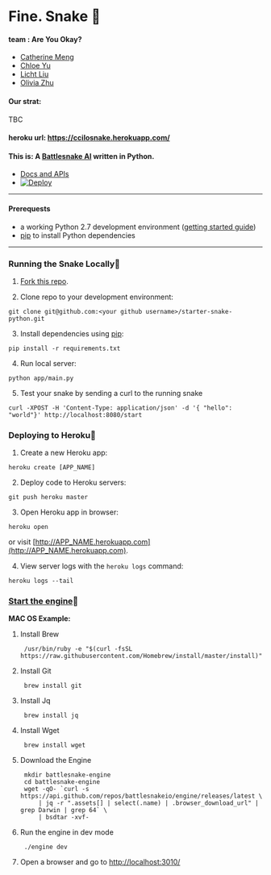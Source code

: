 

# Fine. Snake :snake:

#### team : Are You Okay?
- [Catherine Meng](https://github.com/MCatherine1994)
- [Chloe Yu](https://github.com/Chloeiii)
- [Licht Liu](https://github.com/xylliu)
- [Olivia Zhu](https://github.com/JJingg)

#### Our strat:
TBC


#### heroku url: https://ccilosnake.herokuapp.com/
#### This is: A [Battlesnake AI](http://battlesnake.io) written in Python. 
- [Docs and APIs](https://docs.battlesnake.io/)  
- [![Deploy](https://www.herokucdn.com/deploy/button.png)](https://heroku.com/deploy)

----

#### Prerequests

* a working Python 2.7 development environment ([getting started guide](http://hackercodex.com/guide/python-development-environment-on-mac-osx/))
* [pip](https://pip.pypa.io/en/latest/installing.html) to install Python dependencies

----

### Running the Snake Locally:womans_hat:

1) [Fork this repo](https://github.com/battlesnakeio/starter-snake-python/fork).

2) Clone repo to your development environment:
```
git clone git@github.com:<your github username>/starter-snake-python.git
```

3) Install dependencies using [pip](https://pip.pypa.io/en/latest/installing.html):
```
pip install -r requirements.txt
```

4) Run local server:
```
python app/main.py
```

5) Test your snake by sending a curl to the running snake
```
curl -XPOST -H 'Content-Type: application/json' -d '{ "hello": "world"}' http://localhost:8080/start
```

### Deploying to Heroku:sushi:

1) Create a new Heroku app:
```
heroku create [APP_NAME]
```

2) Deploy code to Heroku servers:
```
git push heroku master
```

3) Open Heroku app in browser:
```
heroku open
```
or visit [http://APP_NAME.herokuapp.com](http://APP_NAME.herokuapp.com).

4) View server logs with the `heroku logs` command:
```
heroku logs --tail
```


### [Start the engine](https://docs.battlesnake.io/):sparkling_heart:

**MAC OS Example:**   
1. Install Brew

		/usr/bin/ruby -e "$(curl -fsSL https://raw.githubusercontent.com/Homebrew/install/master/install)"

2. Install Git

		brew install git

3. Install Jq
	
	
		brew install jq

4. Install Wget

		brew install wget

5. Download the Engine

		mkdir battlesnake-engine
		cd battlesnake-engine
		wget -qO- `curl -s https://api.github.com/repos/battlesnakeio/engine/releases/latest \
		    | jq -r ".assets[] | select(.name) | .browser_download_url" | grep Darwin | grep 64` \
		    | bsdtar -xvf-

6. Run the engine in dev mode

		./engine dev

7. Open a browser and go to [http://localhost:3010/](http://localhost:3010/)
